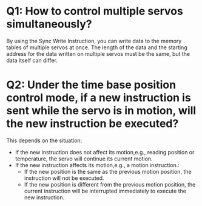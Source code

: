 # Q1: How to control multiple servos simultaneously?
By using the Sync Write Instruction, you can write data to the memory tables of multiple servos at once. The length of the data and the starting address for the data written on multiple servos must be the same, but the data itself can differ.

# Q2: Under the time base position control mode, if a new instruction is sent while the servo is in motion, will the new instruction be executed?
This depends on the situation:
- If the new instruction does not affect its motion,e.g., reading position or temperature, the servo will continue its current motion.
- If the new instruction affects its motion,e.g., a motion instruction.:
    - If the new position is the same as the previous motion position, the instruction will not be executed.
    - If the new position is different from the previous motion position, the current instruction will be interrupted immediately to execute the new instruction.
